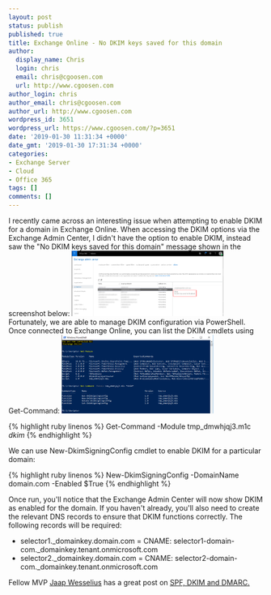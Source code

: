 ```yaml
---
layout: post
status: publish
published: true
title: Exchange Online - No DKIM keys saved for this domain
author:
  display_name: Chris
  login: chris
  email: chris@cgoosen.com
  url: http://www.cgoosen.com
author_login: chris
author_email: chris@cgoosen.com
author_url: http://www.cgoosen.com
wordpress_id: 3651
wordpress_url: https://www.cgoosen.com/?p=3651
date: '2019-01-30 11:31:34 +0000'
date_gmt: '2019-01-30 17:31:34 +0000'
categories:
- Exchange Server
- Cloud
- Office 365
tags: []
comments: []
---
```

I recently came across an interesting issue when attempting to enable DKIM for a domain in Exchange Online. When accessing the DKIM options via the Exchange Admin Center, I didn't have the option to enable DKIM, instead saw the "No DKIM keys saved for this domain" message shown in the screenshot below:
<a href="/assets/img/2019/01/2.png"><img src="/assets/img/2019/01/2.png" style="width:300px;height:129px;" /></a>
Fortunately, we are able to manage DKIM configuration via PowerShell. Once connected to Exchange Online, you can list the DKIM cmdlets using Get-Command:
<a href="/assets/img/2019/01/3.png"><img src="/assets/img/2019/01/3.png" style="width:300px;height:155px;" /></a>

{% highlight ruby linenos %}
Get-Command -Module tmp_dmwhjqj3.m1c *dkim*
{% endhighlight %}

We can use&nbsp;New-DkimSigningConfig cmdlet to enable DKIM for a particular domain:

{% highlight ruby linenos %}
New-DkimSigningConfig -DomainName domain.com -Enabled $True
{% endhighlight %}

Once run, you'll notice that the&nbsp;Exchange Admin Center will now show DKIM as enabled for the domain. If you haven't already, you'll also need to create the relevant DNS records to ensure that DKIM functions correctly. The following records will be required:
* selector1._domainkey.domain.com = CNAME: selector1-domain-com._domainkey.tenant.onmicrosoft.com
* selector2._domainkey.domain.com = CNAME: selector2-domain-com._domainkey.tenant.onmicrosoft.com

Fellow MVP <a href="https://twitter.com/jaapwess" target="_blank" rel="noopener">Jaap Wesselius</a> has a great post on <a href="https://jaapwesselius.com/2018/10/31/spf-dkim-and-dmarc-in-exchange-online-protection/" target="_blank" rel="noopener">SPF, DKIM and DMARC.</a>
